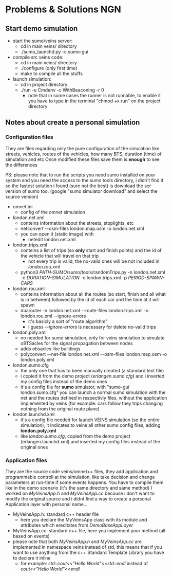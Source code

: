 ﻿# Problems & Solutions NGN

## Start demo simulation
* start the sumo/veins server:
	* cd in main veins/ directory
	* ./sumo_launchd.py -c sumo-gui
* compile src veins code:
	* cd in main veins/ directory
	* ./configure (only first time)
	* make to compile all the stuffs
* launch simulation:
	* cd in project directory
	* ./run -u Cmdenv -c WithBeaconing -r 0
		* note that in some cases the runner is not runnable, to enable it you have to type in the terminal "chmod +x run" on the project directory
## Notes about create a personal simulation
### Configuration files
They are files regarding only the pure configuration of the simulation like streets, vehicles, routes of the vehicles, how many BTS, duration (time) of simulation and etc
Once modified these files save them is **enough** to see the differences

PS: please note that to run the scripts you need sumo installed on your system and you need the access to the sumo tools directory, i didn't find it so the fastest solution i found (sure not the best) is download the scr version of sumo too. (google "sumo simulator download" and select the source version)

* omnet.ini
	* config of the omnet simulation
* london.net.xml 
	* conteins information about the streets, stoplights, etc
	* netconvert --osm-files london.map.osm -o london.net.xml
	* you can open it (static image) with
		* netedit london.net.xml  
* london.trips.xml
	* conteins a list of trips (so **only** start and finish points) and the id of the vehicle that will travel on that trip
		* not every trip is valid, the no-valid ones will be not included in *london.rou.xml*
	* python3 *PATH-SUMO*/sumo/tools/randomTrips.py -n london.net.xml -e *DURATION-SIMULATION* -o london.trips.xml -p *PERIOD-SPAWN-CARS*
* london.rou.xml
	* conteins information about all the routes (so start, finish and all what is in between) followed by the id of each car and the time at it will spawn 
	* duarouter -n london.net.xml --route-files london.trips.xml -o london.rou.xml --ignore-errors
		* it's basicly a sort of "route algorithm"
		* i guess *--ignore-errors* is necessary for delete no-valid trips
* london.poly.xml
	* no needed for sumo simulation, only for veins simulation to simulate oBTSacles for the signal propagation between nodes
	* adds obsacles like buildings
	* polyconvert --net-file london.net.xml --osm-files london.map.osm -o london.poly.xml
* london.sumo.cfg
	* the only one that has to been manually created (a standard text file) 
	* i copied it from the demo project (*erlangen.sumo.cfg*) and i inserted my config files instead of the demo ones
	* it's a config file for **sumo** simulator, with "sumo-gui london.sumo.cfg" you can launch a normal sumo simulation with the net and the routes defined in respectivly files, without the application implemented by veins (for example: cars follow they trips changing nothing from the original route plane) 
* london.launchd.xml
	* it's a config file needed for launch VEINS simulation (so the entire simulation), it indicates to veins all other sumo config files, adding  **london.poly.xml** 
	* like *london.sumo.cfg*, copied from the demo project (erlangen.launchd.xml) and inserted my config files instead of the original ones

### Application files
They are the source code veins/omnet++ files, they add application and programmable controll at the simulation, like take decision and change parameters at run-time if some events happens.
You have to compile them like in the demo scenario (it's the same directory and same method)
I worked on *MyVeinsApp.h* and *MyVeinsApp.cc* becouse i don't want to modify the original source and i didnt find a way to create a personal Application layer with personal name...
* MyVeinsApp.h: standard c++ header file
	* here you declare the MyVeinsApp class with its module and attributes which ereditates from *DemoBaseAppLayer* 
* MyVeinsApp.cc: standard c++ file, here you implement your method (all based on events)
* please note that both *MyVeinsApp.h* and *MyVeinsApp.cc* are implemented in namespace veins instead of std, this means that if you want to use anything from the c++ Standard Template Library you have to declere it inline
	* for example: *std::cout<<"Hello World"<<std::endl* instead of *cout<<"Hello World"<<endl*


